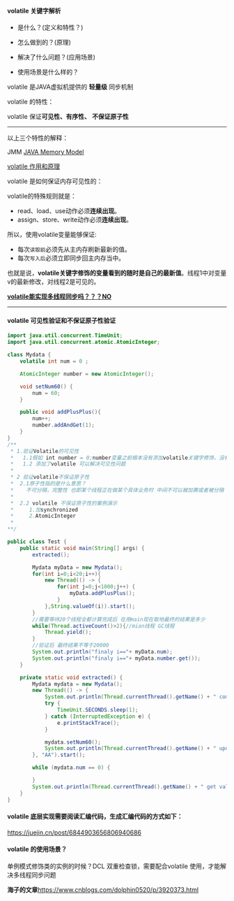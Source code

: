 #### volatile 关键字解析

* 是什么？(定义和特性？)

* 怎么做到的？(原理)

* 解决了什么问题？(应用场景)

* 使用场景是什么样的？

  

volatile  是JAVA虚拟机提供的 **轻量级** 同步机制

volatile 的特性：

volatile 保证**可见性、有序性、** **不保证原子性**

---

以上三个特性的解释：

JMM [JAVA Memory Model ](https://zhuanlan.zhihu.com/p/29881777)



[volatile 作用和原理](https://www.cnblogs.com/monkeysayhi/p/7654460.html)

volatile 是如何保证内存可见性的：

volatile的特殊规则就是：

- read、load、use动作必须**连续出现**。
- assign、store、write动作必须**连续出现**。

所以，使用volatile变量能够保证:

- 每次`读取前`必须先从主内存刷新最新的值。
- 每次`写入后`必须立即同步回主内存当中。

也就是说，**volatile关键字修饰的变量看到的随时是自己的最新值**。线程1中对变量v的最新修改，对线程2是可见的。





[**volatile能实现多线程同步吗？？？NO**](https://blog.csdn.net/p10010/article/details/50418974)



----

#### volatile 可见性验证和不保证原子性验证

```java
import java.util.concurrent.TimeUnit;
import java.util.concurrent.atomic.AtomicInteger;

class Mydata {
    volatile int num = 0 ;

    AtomicInteger number = new AtomicInteger();

    void setNum60() {
        num = 60;
    }

    public void addPlusPlus(){
        num++;
        number.addAndGet(1);
    }
}
/**
 * 1.验证Volatile的可见性
 *   1.1假如 int number = 0;number变量之前根本没有添加volatile关键字修饰，没有可见性
 *   1.2 添加了volatile 可以解决可见性问题
 *
 * 2 验证volatile不保证原子性
 *  2.1原子性指的是什么意思？
 *    不可分隔，完整性 也即某个线程正在做某个具体业务时 中间不可以被加赛或者被分隔 需要整体完整 要不同时成功  要么同时失败
 *
 *  2.2 volatile 不保证原子性的案例演示
 *     1.加synchronized
 *     2.AtomicInteger
 *
**/

public class Test {
    public static void main(String[] args) {
        extracted();

        Mydata myData = new Mydata();
        for(int i=0;i<20;i++){
            new Thread(() -> {
                for(int j=0;j<1000;j++) {
                    myData.addPlusPlus();
                }
            },String.valueOf(i)).start();
        }
        //需要等待20个线程全都计算完成后 在用main现在取地最终的结果是多少
        while(Thread.activeCount()>2){//mian线程 GC线程
            Thread.yield();
        }
        //验证后 最终结果不等于20000
        System.out.println("finaly i=="+ myData.num);
        System.out.println("finaly i=="+ myData.number.get());
    }

    private static void extracted() {
        Mydata mydata = new Mydata();
        new Thread(() -> {
            System.out.println(Thread.currentThread().getName() + " come in ...");
            try {
                TimeUnit.SECONDS.sleep(1);
            } catch (InterruptedException e) {
                e.printStackTrace();
            }

            mydata.setNum60();
            System.out.println(Thread.currentThread().getName() + " update number value to:" + mydata.num);
        }, "AA").start();

        while (mydata.num == 0) {

        }
        System.out.println(Thread.currentThread().getName() + " get value " + mydata.num);
    }
}
```

#### volatile 底层实现需要阅读汇编代码，生成汇编代码的方式如下：

https://juejin.cn/post/6844903656806940686



#### volatile  的使用场景？

单例模式修饰类的实例的时候？DCL 双重检查锁，需要配合volatile  使用，才能解决多线程同步问题



**海子的文章**https://www.cnblogs.com/dolphin0520/p/3920373.html


